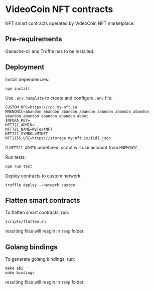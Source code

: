 # VideoCoin NFT contracts

NFT smart contracts operated by VideoCoin NFT marketplace.

## Pre-requirements

Ganache-cli and Truffle has to be installed.

## Deployment

Install dependencies:

```$sh
npm install
```

Use `.env.template` to create and configure `.env` file:

```$.evn
CUSTOM_RPC=https://rpc.my-nft.io
MNENONIC=abandon abandon abandon abandon abandon abandon abandon abandon abandon abandon abandon about
INFURA_KEY=
NFT721_ADMIN=
NFT721_NAME=MyTestNFT
NFT721_SYMBOL=MTNFT
NFT1155_URI=https://storage.my-nft.io/{id}.json
```

If `NFT721_ADMIN` undefined, script will use account from `MNEMONIC`.

Run tests:

```$sh
npm run test
```

Deploy contracts to custom network:

```$sh
truffle deploy --network custom
```

## Flatten smart contracts

To flatten smart contracts, run:

```$sh
scripts/flatten.sh
```

resulting files will resgin in `temp` folder.

## Golang bindings

To generate golang bindings, run:

```$sh
make abi
make bindings
```

resulting files will resgin in `temp` folder.